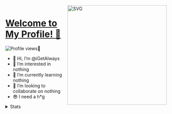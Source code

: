 <img align="right" width="310" alt="SVG" src="https://github-profile-spotify-status-sigma.vercel.app" />

# [Welcome to My Profile! 👋](https://catty.network)
![Profile views](https://gpvc.arturio.dev/igetalways)🤔


- 👋 Hi, I’m @iGetAlways<br>
- 👀 I’m interested in nothing<br>
- 🌱 I’m currently learning nothing<br>
- 💞️ I’m looking to collaborate on nothing<br>
- 😎 I need a h*g<br>
<details>

  <summary>Stats</summary>

<table align="center">
    <tr>
        <td width="310" align="left"><img src="https://github-readme-stats.vercel.app/api?username=igetalways&show_icons=true&theme=radical" /></td>
    </tr>
    <tr>
        <td width="310" align="left"><img src="https://github-readme-stats.vercel.app/api/top-langs/?username=igetalways&theme=radical&layout=compact" /></td>
    </tr>
</table>

</details>
